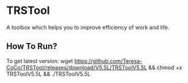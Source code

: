 # TRSTool
A toolbox which helps you to improve efficiency of work and life.

## How To Run?

To get latest version:
wget https://github.com/Teresa-CoCo/TRSTool/releases/download/V5.5L/TRSToolV5.5L && chmod +x TRSToolV5.5L && ./TRSToolV5.5L
